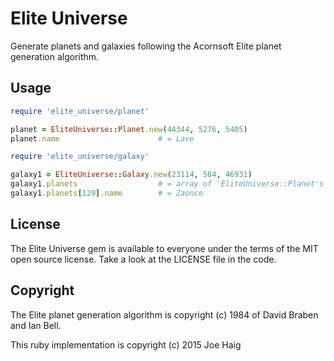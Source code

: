 # Elite Universe

Generate planets and galaxies following the Acornsoft Elite planet generation
algorithm.

## Usage

```ruby
require 'elite_universe/planet'

planet = EliteUniverse::Planet.new(44344, 5276, 5405)
planet.name                      # = Lave
```

```ruby
require 'elite_universe/galaxy'

galaxy1 = EliteUniverse::Galaxy.new(23114, 584, 46931)
galaxy1.planets                  # = array of 'EliteUniverse::Planet's
galaxy1.planets[129].name        # = Zaonce
```

## License

The Elite Universe gem is available to everyone under the terms of the MIT
open source license.
Take a look at the LICENSE file in the code.

## Copyright

The Elite planet generation algorithm is copyright (c) 1984 of David Braben and
Ian Bell.

This ruby implementation is copyright (c) 2015 Joe Haig
